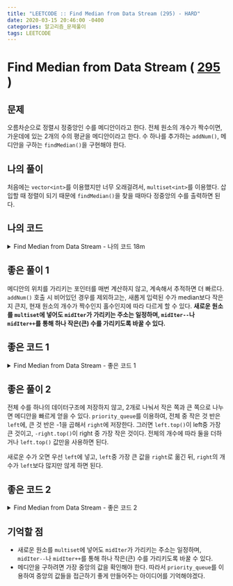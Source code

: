 ```yaml
---
title: "LEETCODE :: Find Median from Data Stream (295) - HARD"
date: 2020-03-15 20:46:00 -0400
categories: 알고리즘_문제풀이 
tags: LEETCODE
---
```


# Find Median from Data Stream ( [295](https://leetcode.com/problems/find-median-from-data-stream) )

## 문제
오름차순으로 정렬시 정중앙인 수를 메디안이라고 한다. 전체 원소의 개수가 짝수이면, 가운데에 있는 2개의 수의 평균을 메디안이라고 한다. 수 하나를 추가하는 `addNum()`, 메디안을 구하는 `findMedian()`을 구현해야 한다.

## 나의 풀이
처음에는 `vector<int>`를 이용했지만 너무 오래걸려서, `multiset<int>`를 이용했다. 삽입할 때 정렬이 되기 때문에 `findMedian()`을 찾을 때마다 정중앙의 수를 출력하면 된다.

## 나의 코드

<details>
<summary>Find Median from Data Stream - 나의 코드 18m</summary>
<div markdown="1">

  
```
class MedianFinder {
public:
    multiset<int> vec;
    bool changed;
    double med;
    int siz;
    /** initialize your data structure here. */
    MedianFinder() {
        vec = multiset<int>();
        changed=false;
        med=0.0;
        siz=0;
        
    }
    
    void addNum(int num) {
        vec.insert(num);
        changed=true;
        siz++;
        
    }
    
    double findMedian() {
        if(!changed) return med;
        multiset<int>::iterator it=vec.begin();
        advance(it,siz/2);
        double ret=(double)(*it);
        if(siz%2==0) {
            it--;
            ret = (ret+(double)(*it))/2.0;
        }
        
        changed=false;
        return ret;
        
    }
};

/**
 * Your MedianFinder object will be instantiated and called as such:
 * MedianFinder* obj = new MedianFinder();
 * obj->addNum(num);
 * double param_2 = obj->findMedian();
 */

```
</div>
</details>  


## 좋은 풀이 1

메디안의 위치를 가리키는 포인터를 매번 계산하지 않고, 계속해서 추적하면 더 빠르다. `addNum()` 호출 시 비어있던 경우를 제외하고는, 새롭게 입력된 수가 median보다 작은지 큰지, 현재 원소의 개수가 짝수인지 홀수인지에 따라 다르게 할 수 있다. **새로운 원소를 `multiset`에 넣어도 `midIter`가 가리키는 주소는 일정하며, `midIter--`나 `midIter++`를 통해 하나 작은(큰) 수를 가리키도록 바꿀 수 있다.**

## 좋은 코드 1

<details>
<summary>Find Median from Data Stream - 좋은 코드 1</summary>
<div markdown="1">
  
```

class MedianFinder {
private:
    int size; 
    multiset<int> numsSet;
    multiset<int>::iterator midIter;
public:

    // Adds a number into the data structure.
    void addNum(int num) 
    {
        if(numsSet.empty())
        {
            midIter = numsSet.insert(num);
            size++;
            return ; 
        }
        numsSet.insert(num);
        if((size&1) && num<*midIter) --midIter; 
        else if(!(size&1) && num>=*midIter) ++midIter;
        size++;
    }

    // Returns the median of current data stream
    double findMedian() 
    {
        if(size & 1) return *midIter;   
        else return (double)(*midIter+*next(midIter))/2;
    }
};
```
</div>
</details>  


## 좋은 풀이 2

전체 수를 하나의 데이터구조에 저장하지 않고, 2개로 나눠서 작은 쪽과 큰 쪽으로 나누면 메디안을 빠르게 얻을 수 있다. `priority_queue`를 이용하여, 전체 중 작은 것 반은 `left`에, 큰 것 반은 -1을 곱해서 `right`에 저장한다. 그러면 `left.top()`이 left중 가장 큰 것이고, `-right.top()`이 right 중 가장 작은 것이다. 전체의 개수에 따라 둘을 더하거나 `left.top()` 값만을 사용하면 된다.  

새로운 수가 오면 우선 `left`에 넣고, `left`중 가장 큰 값을 `right`로 옮긴 뒤, `right`의 개수가 `left`보다 많지만 않게 하면 된다.

## 좋은 코드 2

<details>
<summary>Find Median from Data Stream - 좋은 코드 2</summary>
<div markdown="1">
  
```

class MedianFinder {
priority_queue<int> left,right;
    public:
    
    /** initialize your data structure here. */
    MedianFinder() {
    }
    
    void addNum(int num) {
        left.push(num);
        right.push(-left.top());
        left.pop();
        if(left.size()<right.size()) {
            left.push(-right.top());
            right.pop();
        }
        
    }
    
    double findMedian() {
        return (left.size()>right.size()?(double)left.top():(double)(left.top()-right.top())/2.0);
    }
};

/**
 * Your MedianFinder object will be instantiated and called as such:
 * MedianFinder* obj = new MedianFinder();
 * obj->addNum(num);
 * double param_2 = obj->findMedian();
 */
```
</div>
</details>  

## 기억할 점

- 새로운 원소를 `multiset`에 넣어도 `midIter`가 가리키는 주소는 일정하며, `midIter--`나 `midIter++`를 통해 하나 작은(큰) 수를 가리키도록 바꿀 수 있다.
- 메디안을 구하려면 가장 중앙의 값을 확인해야 한다. 따라서 `priority_queue`를 이용하여 중앙의 값들을 접근하기 좋게 만들어주는 아이디어를 기억해야겠다.